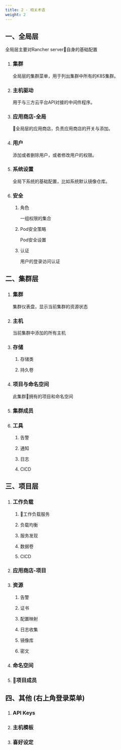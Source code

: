 ```yaml
---
title: 2 - 相关术语
weight: 2
---
```


## 一、全局层

全局层主要对Rancher server自身的基础配置

1. ### 集群

    全局层的集群菜单，用于列出集群中所有的K8S集群。

2. ### 主机驱动

    用于与三方云平台API对接的中间件程序。

3. ### 应用商店-全局

    全局层的应用商店，负责应用商店的开关与添加。

4. ### 用户

    添加或者删除用户，或者修改用户的权限。

5. ### 系统设置

    全局下系统的基础配置，比如系统默认镜像仓库。

6. ### 安全

    1. 角色

        一组权限的集合

    2. Pod安全策略

        Pod安全设置

    3. 认证

        用户的登录访问认证

## 二、集群层

1. ### 集群

    集群仪表盘，显示当前集群的资源状态

2. ### 主机

    当前集群中添加的所有主机

3. ### 存储

    1. 存储类

    2. 持久卷

4. ### 项目与命名空间

    此集群拥有的项目和命名空间

5. ### 集群成员

6. ### 工具

    1. 告警

    2. 通知

    3. 日志

    4. CICD

## 三、项目层

1. ### 工作负载

   1. 工作负载服务

   2. 负载均衡

   3. 服务发现

   4. 数据卷

   5. CICD

2. ### 应用商店-项目

3. ### 资源

    1. 告警

    2. 证书

    3. 配置映射

    4. 日志收集

    5. 镜像库

    6. 密文

4. ### 命名空间

5. ### 项目成员

## 四、其他 (右上角登录菜单)

1. ### API Keys

2. ### 主机模板

3. ### 喜好设定